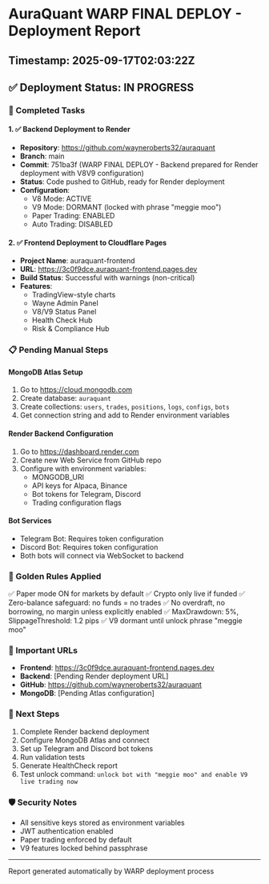 # AuraQuant WARP FINAL DEPLOY - Deployment Report
## Timestamp: 2025-09-17T02:03:22Z

## ✅ Deployment Status: IN PROGRESS

### 🚀 Completed Tasks

#### 1. ✅ Backend Deployment to Render
- **Repository**: https://github.com/wayneroberts32/auraquant
- **Branch**: main
- **Commit**: 751ba3f (WARP FINAL DEPLOY - Backend prepared for Render deployment with V8V9 configuration)
- **Status**: Code pushed to GitHub, ready for Render deployment
- **Configuration**: 
  - V8 Mode: ACTIVE
  - V9 Mode: DORMANT (locked with phrase "meggie moo")
  - Paper Trading: ENABLED
  - Auto Trading: DISABLED

#### 2. ✅ Frontend Deployment to Cloudflare Pages
- **Project Name**: auraquant-frontend
- **URL**: https://3c0f9dce.auraquant-frontend.pages.dev
- **Build Status**: Successful with warnings (non-critical)
- **Features**:
  - TradingView-style charts
  - Wayne Admin Panel
  - V8/V9 Status Panel
  - Health Check Hub
  - Risk & Compliance Hub

### 📋 Pending Manual Steps

#### MongoDB Atlas Setup
1. Go to https://cloud.mongodb.com
2. Create database: `auraquant`
3. Create collections: `users`, `trades`, `positions`, `logs`, `configs`, `bots`
4. Get connection string and add to Render environment variables

#### Render Backend Configuration
1. Go to https://dashboard.render.com
2. Create new Web Service from GitHub repo
3. Configure with environment variables:
   - MONGODB_URI
   - API keys for Alpaca, Binance
   - Bot tokens for Telegram, Discord
   - Trading configuration flags

#### Bot Services
- Telegram Bot: Requires token configuration
- Discord Bot: Requires token configuration
- Both bots will connect via WebSocket to backend

### 🔐 Golden Rules Applied
✅ Paper mode ON for markets by default
✅ Crypto only live if funded
✅ Zero-balance safeguard: no funds = no trades
✅ No overdraft, no borrowing, no margin unless explicitly enabled
✅ MaxDrawdown: 5%, SlippageThreshold: 1.2 pips
✅ V9 dormant until unlock phrase "meggie moo"

### 🔗 Important URLs
- **Frontend**: https://3c0f9dce.auraquant-frontend.pages.dev
- **Backend**: [Pending Render deployment URL]
- **GitHub**: https://github.com/wayneroberts32/auraquant
- **MongoDB**: [Pending Atlas configuration]

### 📝 Next Steps
1. Complete Render backend deployment
2. Configure MongoDB Atlas and connect
3. Set up Telegram and Discord bot tokens
4. Run validation tests
5. Generate HealthCheck report
6. Test unlock command: `unlock bot with "meggie moo" and enable V9 live trading now`

### 🛡️ Security Notes
- All sensitive keys stored as environment variables
- JWT authentication enabled
- Paper trading enforced by default
- V9 features locked behind passphrase

---
Report generated automatically by WARP deployment process